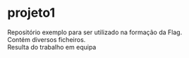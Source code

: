 # projeto1

Repositório exemplo para ser utilizado na formação da Flag.<br />
Contém diversos ficheiros.<br />
Resulta do trabalho em equipa
